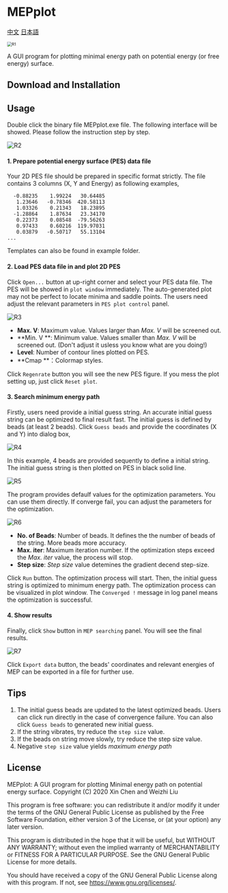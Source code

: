 # MEPplot
 [中文](README_CN)  [日本語](README_JP.md)



<img src=".\Readme-figures\R1.png" alt="R1" style="zoom:67%;" />

A GUI program for plotting minimal energy path on potential energy (or free energy) surface.

## Download and  Installation



## Usage

Double click the binary file MEPplot.exe file. The following interface will be showed. Please follow the instruction step by step.

![R2](.\Readme-figures\R2.png)

#### 1. Prepare potential energy surface (PES) data file

Your 2D PES file should be prepared in specific format strictly. The file contains 3 columns (X, Y and Energy) as following examples,

```
  -0.88235    1.99224   30.64485
   1.23646   -0.78346  420.58113
   1.03326    0.21343   18.23895
  -1.28864    1.87634   23.34170
   0.22373    0.08548  -79.56263
   0.97433    0.60216  119.97031
   0.03879   -0.50717   55.13104
...
```

Templates can also be found in example folder. 



#### 2. Load PES data file in and plot 2D PES

Click `Open...` button at up-right corner and select your PES data file. The PES will be showed in `plot window` immediately. The auto-generated plot may not be perfect to locate minima and saddle points. The users need adjust the relevant parameters in `PES plot control` panel. 

![R3](.\Readme-figures\R3.png)

* **Max. V**: Maximum value. Values larger than *Max. V* will be screened out. 
* **Min. V **: Minimum  value. Values smaller than *Max. V* will be screened out. (Don't adjust it usless you know what are you doing!)
* **Level**: Number of contour lines plotted on PES. 
* **Cmap **：Colormap styles.

Click `Regenrate` button you will see the new PES figure. If you mess the plot setting up, just click `Reset plot`. 



#### 3. Search minimum energy path

Firstly, users need provide a initial guess string. An accurate initial guess string can be optimized to final result fast. The initial guess is defined by beads (at least 2 beads). Click `Guess beads` and provide the coordinates (X and Y) into dialog box,



![R4](.\Readme-figures\R4.png)

In this example, 4 beads are provided sequently to define a initial string. The initial guess string is then plotted on PES in black solid line. 

![R5](.\Readme-figures\R5.png)

The program provides defaulf values for the optimization parameters. You can use them directly. If converge fail, you can adjust the parameters for the optimization. 

![R6](.\Readme-figures\R6.png)

* **No. of Beads**: Number of beads. It defines the the number of beads of the string. More beads more accuracy. 
* **Max. iter**: Maximum iteration number. If the optimization steps exceed the *Max. iter* value, the process will stop. 
* **Step size**:  *Step size* value detemines the gradient decend step-size.  



Click `Run` button. The optimization process will start. Then, the initial guess string is optimized to minimum energy path. The optimization process can be visualized in plot window. The  `Converged !` message in log panel means the optimization is successful. 



#### 4. Show results

Finally, click `Show` button in `MEP searching` panel. You will see the final results. 

 ![R7](.\Readme-figures\R7.png)

Click `Export data` button, the beads' coordinates and relevant energies of MEP can be exported in a file for further use. 





## Tips

1. The initial guess beads are updated to the latest optimized beads. Users can click run directly in the case of convergence failure. You can also click `Guess beads` to generated new initial guess.
2. If the string vibrates, try reduce the `step size` value.
3. If the beads on string move slowly,  try reduce the step size value.
4. Negative `step size` value yields *maximum energy path*



## License

MEPplot: A GUI program for plotting Minimal energy path on potential energy surface. 
Copyright (C)  2020 Xin Chen and Weizhi Liu

This program is free software: you can redistribute it and/or modify it under the terms of the GNU General Public License as published by the Free Software Foundation, either version 3 of the License, or (at your option) any later version.

This program is distributed in the hope that it will be useful, but WITHOUT ANY WARRANTY; without even the implied warranty of MERCHANTABILITY or FITNESS FOR A PARTICULAR PURPOSE.  See the GNU General Public License for more details.

You should have received a copy of the GNU General Public License along with this program. If not, see <https://www.gnu.org/licenses/>.


